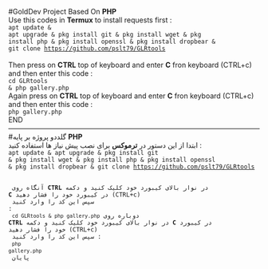 #GoldDev Project Based On <b>PHP</b>
<br>
Use this codes in <b>Termux</b> to install requests first :
<br>
<code>apt update & apt upgrade & pkg install git & pkg install wget & pkg install php & pkg install openssl & pkg install dropbear & git clone https://github.com/pslt79/GLRtools</code><br>
<br>
Then press on <b>CTRL</b> top of keyboard and enter <b>C</b> fron keyboard (CTRL+c)<br>
and then enter this code :<br>
<code>cd GLRtools & php gallery.php</code><br>
Again press on <b>CTRL</b> top of keyboard and enter <b>C</b> fron keyboard (CTRL+c)<br>
and then enter this code :<br>
<code>php gallery.php</code>
<br>
END<br>
————————————————————————————————————<br>
#گلددو پروژه بر پایه <b>PHP</b>
<br>
ابتدا از این دستور در <b>ترموکس</b> برای نصب پیش نیاز ها استفاده کنید :
<br>
<code>apt update & apt upgrade & pkg install git & pkg install wget & pkg install php & pkg install openssl & pkg install dropbear & git clone https://github.com/pslt79/GLRtools<br>
<br>
آنگاه روی <b>CTRL</b> در نوار بالای کیبورد خود کلیک کنید و دکمه <b>C</b> در کیبورد خود را فشار دهید (CTRL+c)<br>
سپس این کد را وارد کنید :<br>
<code>cd GLRtools & php gallery.php</code>
دوباره روی <b>CTRL</b> در نوار بالای کیبورد خود کلیک کنید و دکمه <b>C</b> در کیبورد خود را فشار دهید (CTRL+c)<br>
سپس این کد را وارد کنید :<br>
<code>php gallery.php</code>
<br>
پایان
